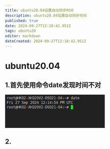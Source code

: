 ```yaml
---
title: ubuntu20.04设置自动同步时间
description: ubuntu20.04设置自动同步时间
published: true
date: 2024-09-27T12:18:42.951Z
tags: ubuntu20
editor: markdown
dateCreated: 2024-09-27T12:18:42.951Z
---
```


# ubuntu20.04
## 1.首先使用命令date发现时间不对
![01.date时间不正确.png](/wiki/wiki/ubuntu20设置自动同步时间/01.date时间不正确.png)

## 2.